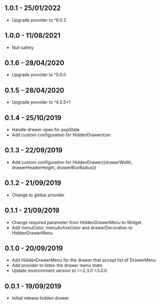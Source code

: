## 1.0.1 - 25/01/2022

- Upgrade provider to ^6.0.2

## 1.0.0 - 11/08/2021

- Null safety

## 0.1.6 - 28/04/2020

- Upgrade provider to ^5.0.0

## 0.1.5 - 28/04/2020

- Upgrade provider to ^4.0.5+1

## 0.1.4 - 25/10/2019

- Handle drawer open for popState
- Add custom configuration for HiddenDrawerIcon

## 0.1.3 - 22/09/2019

- Add custom configuration for HiddenDrawer({drawerWidth, drawerHeaderHeight, drawerBlurRadius})

## 0.1.2 - 21/09/2019

- Change to global provider

## 0.1.1 - 21/09/2019

- Change required parameter from HiddenDrawerMenu to Widget
- Add menuColor, menuActiveColor and drawerDecoration to HiddenDrawerMenu

## 0.1.0 - 20/09/2019

- Add HiddenDrawerMenu for the drawer that accept list of DrawerMenu
- Add provider to listen the drawer menu state
- Update environtment version to >=2.3.0 <3.0.0

## 0.0.1 - 19/09/2019

- Initial release hidden drawer
